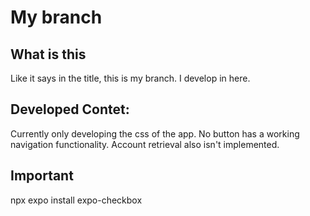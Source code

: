 # My branch
## What is this
Like it says in the title, this is my branch. I develop in here.
## Developed Contet:
Currently only developing the css of the app. No button has a working navigation functionality.
Account retrieval also isn't implemented.

## Important
npx expo install expo-checkbox  